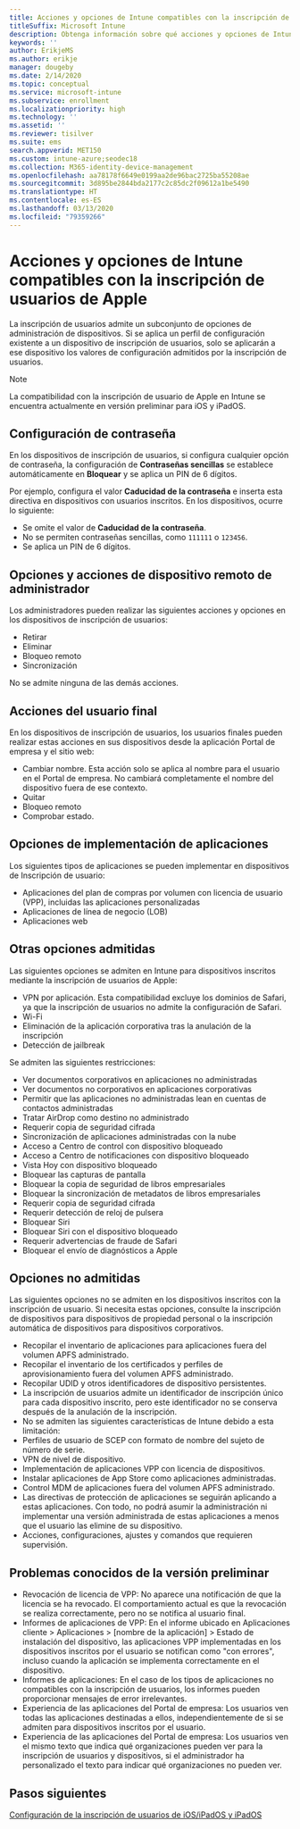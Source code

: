 ```yaml
---
title: Acciones y opciones de Intune compatibles con la inscripción de usuarios de Apple
titleSuffix: Microsoft Intune
description: Obtenga información sobre qué acciones y opciones de Intune son compatibles con la inscripción de usuarios de Apple.
keywords: ''
author: ErikjeMS
ms.author: erikje
manager: dougeby
ms.date: 2/14/2020
ms.topic: conceptual
ms.service: microsoft-intune
ms.subservice: enrollment
ms.localizationpriority: high
ms.technology: ''
ms.assetid: ''
ms.reviewer: tisilver
ms.suite: ems
search.appverid: MET150
ms.custom: intune-azure;seodec18
ms.collection: M365-identity-device-management
ms.openlocfilehash: aa78178f6649e0199aa2de96bac2725ba55208ae
ms.sourcegitcommit: 3d895be2844bda2177c2c85dc2f09612a1be5490
ms.translationtype: HT
ms.contentlocale: es-ES
ms.lasthandoff: 03/13/2020
ms.locfileid: "79359266"
---
```

# <a name="intune-actions-and-options-supported-with-apple-user-enrollment"></a>Acciones y opciones de Intune compatibles con la inscripción de usuarios de Apple

La inscripción de usuarios admite un subconjunto de opciones de administración de dispositivos. Si se aplica un perfil de configuración existente a un dispositivo de inscripción de usuarios, solo se aplicarán a ese dispositivo los valores de configuración admitidos por la inscripción de usuarios.

> [!NOTE]
> La compatibilidad con la inscripción de usuario de Apple en Intune se encuentra actualmente en versión preliminar para iOS y iPadOS.

## <a name="password-settings"></a>Configuración de contraseña

En los dispositivos de inscripción de usuarios, si configura cualquier opción de contraseña, la configuración de **Contraseñas sencillas** se establece automáticamente en **Bloquear** y se aplica un PIN de 6 dígitos.

Por ejemplo, configura el valor **Caducidad de la contraseña** e inserta esta directiva en dispositivos con usuarios inscritos. En los dispositivos, ocurre lo siguiente:
- Se omite el valor de **Caducidad de la contraseña**.
- No se permiten contraseñas sencillas, como `111111` o `123456`.
- Se aplica un PIN de 6 dígitos.

## <a name="administrator-remote-device-actions-and-options"></a>Opciones y acciones de dispositivo remoto de administrador
Los administradores pueden realizar las siguientes acciones y opciones en los dispositivos de inscripción de usuarios:
- Retirar
- Eliminar
- Bloqueo remoto
- Sincronización

No se admite ninguna de las demás acciones.

## <a name="end-user-actions"></a>Acciones del usuario final
En los dispositivos de inscripción de usuarios, los usuarios finales pueden realizar estas acciones en sus dispositivos desde la aplicación Portal de empresa y el sitio web:
- Cambiar nombre. Esta acción solo se aplica al nombre para el usuario en el Portal de empresa. No cambiará completamente el nombre del dispositivo fuera de ese contexto.
- Quitar
- Bloqueo remoto
- Comprobar estado.

## <a name="app-deployment-options"></a>Opciones de implementación de aplicaciones
Los siguientes tipos de aplicaciones se pueden implementar en dispositivos de Inscripción de usuario:
- Aplicaciones del plan de compras por volumen con licencia de usuario (VPP), incluidas las aplicaciones personalizadas
- Aplicaciones de línea de negocio (LOB)
- Aplicaciones web

## <a name="other-supported-options"></a>Otras opciones admitidas

Las siguientes opciones se admiten en Intune para dispositivos inscritos mediante la inscripción de usuarios de Apple:
- VPN por aplicación. Esta compatibilidad excluye los dominios de Safari, ya que la inscripción de usuarios no admite la configuración de Safari.
- Wi-Fi 
- Eliminación de la aplicación corporativa tras la anulación de la inscripción
- Detección de jailbreak

Se admiten las siguientes restricciones:
- Ver documentos corporativos en aplicaciones no administradas
- Ver documentos no corporativos en aplicaciones corporativas
- Permitir que las aplicaciones no administradas lean en cuentas de contactos administradas
- Tratar AirDrop como destino no administrado
- Requerir copia de seguridad cifrada
- Sincronización de aplicaciones administradas con la nube
- Acceso a Centro de control con dispositivo bloqueado
- Acceso a Centro de notificaciones con dispositivo bloqueado
- Vista Hoy con dispositivo bloqueado
- Bloquear las capturas de pantalla
- Bloquear la copia de seguridad de libros empresariales
- Bloquear la sincronización de metadatos de libros empresariales
- Requerir copia de seguridad cifrada
- Requerir detección de reloj de pulsera
- Bloquear Siri
- Bloquear Siri con el dispositivo bloqueado
- Requerir advertencias de fraude de Safari
- Bloquear el envío de diagnósticos a Apple


## <a name="options-not-supported"></a>Opciones no admitidas
Las siguientes opciones no se admiten en los dispositivos inscritos con la inscripción de usuario. Si necesita estas opciones, consulte la inscripción de dispositivos para dispositivos de propiedad personal o la inscripción automática de dispositivos para dispositivos corporativos.
- Recopilar el inventario de aplicaciones para aplicaciones fuera del volumen APFS administrado.
- Recopilar el inventario de los certificados y perfiles de aprovisionamiento fuera del volumen APFS administrado.
- Recopilar UDID y otros identificadores de dispositivo persistentes.
- La inscripción de usuarios admite un identificador de inscripción único para cada dispositivo inscrito, pero este identificador no se conserva después de la anulación de la inscripción.
- No se admiten las siguientes características de Intune debido a esta limitación:
- Perfiles de usuario de SCEP con formato de nombre del sujeto de número de serie.
- VPN de nivel de dispositivo.
- Implementación de aplicaciones VPP con licencia de dispositivos.
- Instalar aplicaciones de App Store como aplicaciones administradas.
- Control MDM de aplicaciones fuera del volumen APFS administrado.
- Las directivas de protección de aplicaciones se seguirán aplicando a estas aplicaciones. Con todo, no podrá asumir la administración ni implementar una versión administrada de estas aplicaciones a menos que el usuario las elimine de su dispositivo.
- Acciones, configuraciones, ajustes y comandos que requieren supervisión. 


## <a name="known-issues-in-preview"></a>Problemas conocidos de la versión preliminar
- Revocación de licencia de VPP: No aparece una notificación de que la licencia se ha revocado. El comportamiento actual es que la revocación se realiza correctamente, pero no se notifica al usuario final. 
- Informes de aplicaciones de VPP: En el informe ubicado en Aplicaciones cliente > Aplicaciones > [nombre de la aplicación] > Estado de instalación del dispositivo, las aplicaciones VPP implementadas en los dispositivos inscritos por el usuario se notifican como "con errores", incluso cuando la aplicación se implementa correctamente en el dispositivo. 
- Informes de aplicaciones: En el caso de los tipos de aplicaciones no compatibles con la inscripción de usuarios, los informes pueden proporcionar mensajes de error irrelevantes. 
- Experiencia de las aplicaciones del Portal de empresa: Los usuarios ven todas las aplicaciones destinadas a ellos, independientemente de si se admiten para dispositivos inscritos por el usuario. 
- Experiencia de las aplicaciones del Portal de empresa: Los usuarios ven el mismo texto que indica qué organizaciones pueden ver para la inscripción de usuarios y dispositivos, si el administrador ha personalizado el texto para indicar qué organizaciones no pueden ver.


## <a name="next-steps"></a>Pasos siguientes

[Configuración de la inscripción de usuarios de iOS/iPadOS y iPadOS](ios-user-enrollment.md)
